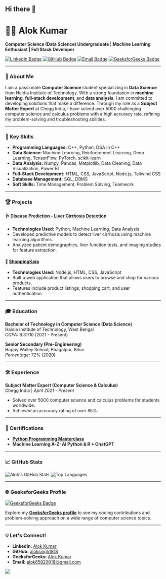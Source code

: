 ## Hi there 👋

# 👨‍💻 Alok Kumar

**Computer Science (Data Science) Undergraduate | Machine Learning Enthusiast | Full Stack Developer**

[![LinkedIn Badge](https://img.shields.io/badge/LinkedIn-Connect-blue)](https://www.linkedin.com/in/alok-kumar-119481218)
[![GitHub Badge](https://img.shields.io/badge/GitHub-Follow-black)](https://github.com/aloksingh1818)
[![Email Badge](https://img.shields.io/badge/Email-alok85820018@gmail.com-red)](mailto:alok85820018@gmail.com)
[![GeeksforGeeks Badge](https://img.shields.io/badge/GeeksforGeeks-Profile-green)](https://www.geeksforgeeks.org/user/alok85820018/)

---

### 🚀 About Me
I am a passionate **Computer Science** student specializing in **Data Science** from Haldia Institute of Technology. With a strong foundation in **machine learning**, **full-stack development**, and **data analysis**, I am committed to developing solutions that make a difference. Through my role as a **Subject Matter Expert** at Chegg India, I have solved over 5000 challenging computer science and calculus problems with a high accuracy rate, refining my problem-solving and troubleshooting abilities.

---

### 🎯 Key Skills
- **Programming Languages:** C++, Python, DSA in C++
- **Data Science:** Machine Learning, Reinforcement Learning, Deep Learning, TensorFlow, PyTorch, scikit-learn
- **Data Analysis:** Numpy, Pandas, Matplotlib, Data Cleaning, Data Visualization, Power BI
- **Full-Stack Development:** HTML, CSS, JavaScript, Node.js, Tailwind CSS
- **Database Management:** SQL, DBMS
- **Soft Skills:** Time Management, Problem Solving, Teamwork

---

### 🏆 Projects

#### 🩺 [Disease Prediction - Liver Cirrhosis Detection](https://github.com/aloksingh1818/Disease-Prediction)
- **Technologies Used:** Python, Machine Learning, Data Analysis
- Developed predictive models to detect liver cirrhosis using machine learning algorithms.
- Analyzed patient demographics, liver function tests, and imaging studies for feature extraction.

#### 🛒 [ShoppingKaro](https://github.com/aloksingh1818/ShoppingKaro)
- **Technologies Used:** Node.js, HTML, CSS, JavaScript
- Built a web application that allows users to browse and shop for various products.
- Features include product listings, shopping cart, and user authentication.

---

### 🎓 Education

**Bachelor of Technology in Computer Science (Data Science)**  
Haldia Institute of Technology, West Bengal  
*CGPA:* 8.31/10 (2021 - Present)

**Senior Secondary (Pre-Engineering)**  
Happy Walley School, Bhagalpur, Bihar  
*Percentage:* 72% (2020)

---

### 🛠️ Experience

**Subject Matter Expert (Computer Science & Calculus)**  
Chegg India | *April 2021 - Present*  
- Solved over 5000 computer science and calculus problems for students worldwide.
- Achieved an accuracy rating of over 85%.

---

### 📜 Certifications

- **[Python Programming Masterclass](https://www.udemy.com/certificate/UC-b2a071d1-0a9b-49aa-ae6a-2f90de73cf7c/)**
- **Machine Learning A-Z: AI Python & R + ChatGPT**

---

### 📈 GitHub Stats

![Alok's GitHub Stats](https://github-readme-stats.vercel.app/api?username=aloksingh1818&show_icons=true&theme=radical)
![Top Languages](https://github-readme-stats.vercel.app/api/top-langs/?username=aloksingh1818&layout=compact&theme=radical)

---

### 🌐 GeeksforGeeks Profile

[![GeeksforGeeks Badge](https://img.shields.io/badge/GeeksforGeeks-Profile-green)](https://www.geeksforgeeks.org/user/alok85820018/)

Explore my **[GeeksforGeeks profile](https://www.geeksforgeeks.org/user/alok85820018/)** to see my coding contributions and problem-solving approach on a wide range of computer science topics.

---

### 💡 Let's Connect!

- **LinkedIn:** [Alok Kumar](https://www.linkedin.com/in/alok-kumar-119481218)
- **GitHub:** [aloksingh1818](https://github.com/aloksingh1818)
- **GeeksforGeeks:** [Alok Kumar](https://www.geeksforgeeks.org/user/alok85820018/)
- **Email:** [alok85820018@gmail.com](mailto:alok85820018@gmail.com)



![](https://leetcard.jacoblin.cool/Aloksingh18?ext=heatmap)
